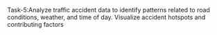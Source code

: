 Task-5:Analyze traffic accident data to identify patterns related to road conditions, weather, and time of day. Visualize accident hotspots and contributing factors
